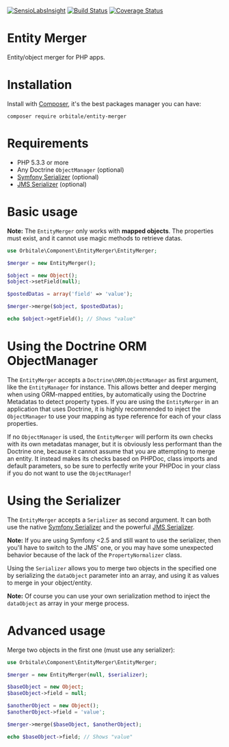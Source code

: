 [![SensioLabsInsight](https://insight.sensiolabs.com/projects/fb6bd829-fda7-4b4e-b759-6cab39c5614a/mini.png)](https://insight.sensiolabs.com/projects/fb6bd829-fda7-4b4e-b759-6cab39c5614a)
[![Build Status](https://travis-ci.org/Orbitale/EntityMerger.svg)](https://travis-ci.org/Orbitale/EntityMerger)
[![Coverage Status](https://coveralls.io/repos/Orbitale/EntityMerger/badge.svg)](https://coveralls.io/r/Orbitale/EntityMerger)

Entity Merger
===============

Entity/object merger for PHP apps.

Installation
===============

Install with [Composer](https://getcomposer.org/), it's the best packages manager you can have:

```shell
composer require orbitale/entity-merger
```

Requirements
===============

* PHP 5.3.3 or more
* Any Doctrine `ObjectManager` (optional)
* [Symfony Serializer](https://github.com/symfony/serializer) (optional)
* [JMS Serializer](https://github.com/schmittjoh/serializer) (optional)

Basic usage
===============

**Note:** The `EntityMerger` only works with **mapped objects**. The properties must exist, and it cannot use magic
methods to retrieve datas.

```php
use Orbitale\Component\EntityMerger\EntityMerger;

$merger = new EntityMerger();

$object = new Object();
$object->setField(null);

$postedDatas = array('field' => 'value');

$merger->merge($object, $postedDatas);

echo $object->getField(); // Shows "value"
```

Using the Doctrine ORM ObjectManager
===============

The `EntityMerger` accepts a `Doctrine\ORM\ObjectManager` as first argument, like the `EntityManager` for instance.
This allows better and deeper merging when using ORM-mapped entities, by automatically using the Doctrine Metadatas 
to detect property types.
If you are using the `EntityMerger` in an application that uses Doctrine, it is highly recommended to inject the 
`ObjectManager` to use your mapping as type reference for each of your class properties.
 
If no `ObjectManager` is used, the `EntityMerger` will perform its own checks with its own metadatas manager, but it is
obviously less performant than the Doctrine one, because it cannot assume that you are attempting to merge an entity.
It instead makes its checks based on PHPDoc, class imports and default parameters, so be sure to perfectly write your
PHPDoc in your class if you do not want to use the `ObjectManager`!

Using the Serializer
===============

The `EntityMerger` accepts a `Serializer` as second argument.
It can both use the native [Symfony Serializer](https://github.com/symfony/serializer)
and the powerful [JMS Serializer](https://github.com/schmittjoh/serializer).

**Note:** If you are using Symfony <2.5 and still want to use the serializer, then you'll have to switch to the JMS'
one, or you may have some unexpected behavior because of the lack of the `PropertyNormalizer` class.

Using the `Serializer` allows you to merge two objects in the specified one by serializing the `dataObject` parameter
into an array, and using it as values to merge in your object/entity.

**Note:** Of course you can use your own serialization method to inject the `dataObject` as array in your merge process.

Advanced usage
===============

Merge two objects in the first one (must use any serializer):

```php
use Orbitale\Component\EntityMerger\EntityMerger;

$merger = new EntityMerger(null, $serializer);

$baseObject = new Object;
$baseObject->field = null;

$anotherObject = new Object();
$anotherObject->field = 'value';

$merger->merge($baseObject, $anotherObject);

echo $baseObject->field; // Shows "value"
```
